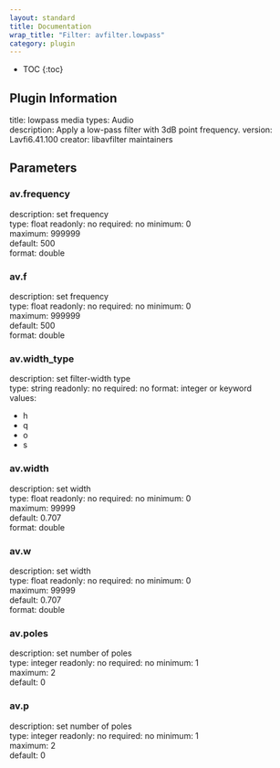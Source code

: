 ```yaml
---
layout: standard
title: Documentation
wrap_title: "Filter: avfilter.lowpass"
category: plugin
---
```

* TOC
{:toc}

## Plugin Information

title: lowpass
media types:
Audio  
description: Apply a low-pass filter with 3dB point frequency.
version: Lavfi6.41.100
creator: libavfilter maintainers

## Parameters

### av.frequency

description:
set frequency  
type: float
readonly: no
required: no
minimum: 0  
maximum: 999999  
default: 500  
format: double  

### av.f

description:
set frequency  
type: float
readonly: no
required: no
minimum: 0  
maximum: 999999  
default: 500  
format: double  

### av.width_type

description:
set filter-width type  
type: string
readonly: no
required: no
format: integer or keyword  
values:
* h
* q
* o
* s

### av.width

description:
set width  
type: float
readonly: no
required: no
minimum: 0  
maximum: 99999  
default: 0.707  
format: double  

### av.w

description:
set width  
type: float
readonly: no
required: no
minimum: 0  
maximum: 99999  
default: 0.707  
format: double  

### av.poles

description:
set number of poles  
type: integer
readonly: no
required: no
minimum: 1  
maximum: 2  
default: 0  

### av.p

description:
set number of poles  
type: integer
readonly: no
required: no
minimum: 1  
maximum: 2  
default: 0  

